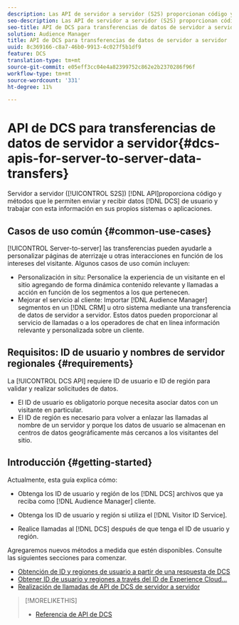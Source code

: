```yaml
---
description: Las API de servidor a servidor (S2S) proporcionan código y métodos que le permiten enviar y recibir datos de usuario de DCS y trabajar con esta información en sus propios sistemas o aplicaciones.
seo-description: Las API de servidor a servidor (S2S) proporcionan código y métodos que le permiten enviar y recibir datos de usuario de DCS y trabajar con esta información en sus propios sistemas o aplicaciones.
seo-title: API de DCS para transferencias de datos de servidor a servidor
solution: Audience Manager
title: API de DCS para transferencias de datos de servidor a servidor
uuid: 8c369166-c8a7-46b0-9913-4c027f5b1df9
feature: DCS
translation-type: tm+mt
source-git-commit: e05eff3cc04e4a82399752c862e2b2370286f96f
workflow-type: tm+mt
source-wordcount: '331'
ht-degree: 11%

---
```



# API de DCS para transferencias de datos de servidor a servidor{#dcs-apis-for-server-to-server-data-transfers}

Servidor a servidor ([!UICONTROL S2S]) [!DNL API]proporciona código y métodos que le permiten enviar y recibir datos [!DNL DCS] de usuario y trabajar con esta información en sus propios sistemas o aplicaciones.

## Casos de uso común {#common-use-cases}

[!UICONTROL Server-to-server] las transferencias pueden ayudarle a personalizar páginas de aterrizaje u otras interacciones en función de los intereses del visitante. Algunos casos de uso común incluyen:

* Personalización in situ: Personalice la experiencia de un visitante en el sitio agregando de forma dinámica contenido relevante y llamadas a acción en función de los segmentos a los que pertenecen.
* Mejorar el servicio al cliente: Importar [!DNL Audience Manager] segmentos en un [!DNL CRM] u otro sistema mediante una transferencia de datos de servidor a servidor. Estos datos pueden proporcionar al servicio de llamadas o a los operadores de chat en línea información relevante y personalizada sobre un cliente.

## Requisitos: ID de usuario y nombres de servidor regionales {#requirements}

La [!UICONTROL DCS API] requiere ID de usuario e ID de región para validar y realizar solicitudes de datos.

* El ID de usuario es obligatorio porque necesita asociar datos con un visitante en particular.
* El ID de región es necesario para volver a enlazar las llamadas al nombre de un servidor y porque los datos de usuario se almacenan en centros de datos geográficamente más cercanos a los visitantes del sitio.

## Introducción {#getting-started}

Actualmente, esta guía explica cómo:

* Obtenga los ID de usuario y región de los [!DNL DCS] archivos que ya reciba como [!DNL Audience Manager] cliente.

* Obtenga los ID de usuario y región si utiliza el [!DNL Visitor ID Service].
* Realice llamadas al [!DNL DCS] después de que tenga el ID de usuario y región.

Agregaremos nuevos métodos a medida que estén disponibles. Consulte las siguientes secciones para comenzar.

* [Obtención de ID y regiones de usuario a partir de una respuesta de DCS](dcs-aam-ids.md)
* [Obtener ID de usuario y regiones a través del ID de Experience Cloud...](dcs-mcid-ids.md)
* [Realización de llamadas de API de DCS de servidor a servidor](dcs-s2s-calls.md)

>[!MORELIKETHIS]
>
>* [Referencia de API de DCS ](../../../api/dcs-intro/dcs-api-reference/dcs-api-methods.md)

